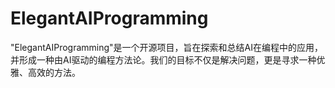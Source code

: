 # ElegantAIProgramming
"ElegantAIProgramming"是一个开源项目，旨在探索和总结AI在编程中的应用，并形成一种由AI驱动的编程方法论。我们的目标不仅是解决问题，更是寻求一种优雅、高效的方法。
